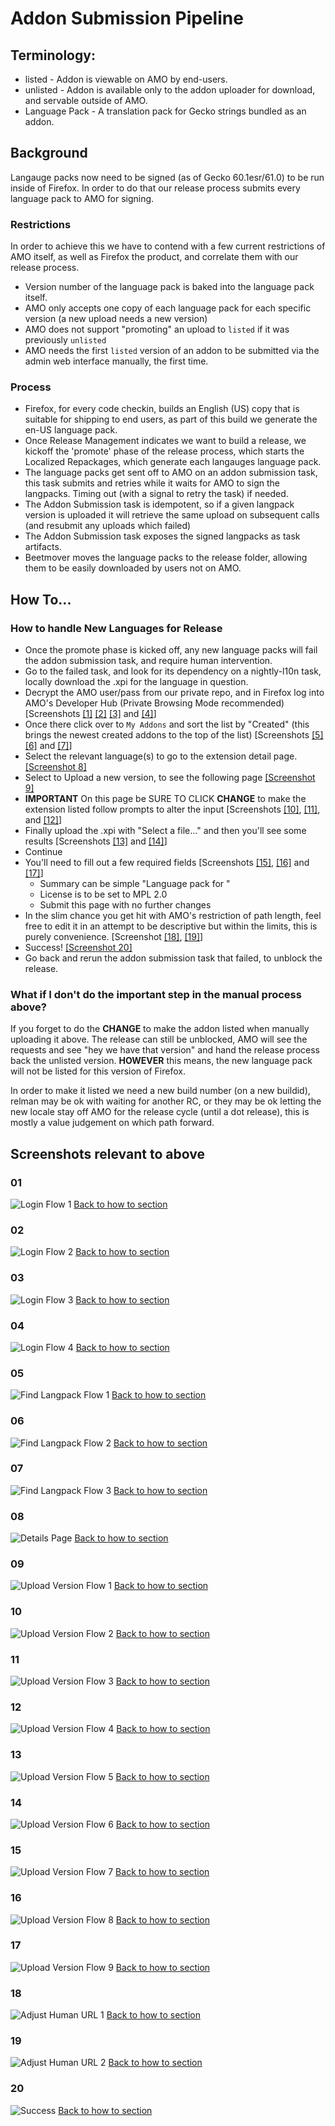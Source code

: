 # Addon Submission Pipeline
## Terminology:

* listed - Addon is viewable on AMO by end-users.
* unlisted - Addon is available only to the addon uploader for download, and servable
  outside of AMO.
* Language Pack - A translation pack for Gecko strings bundled as an addon.

## Background

Langauge packs now need to be signed (as of Gecko 60.1esr/61.0) to be run inside of
Firefox. In order to do that our release process submits every language pack to AMO
for signing.

### Restrictions

In order to achieve this we have to contend with a few current restrictions of AMO
itself, as well as Firefox the product, and correlate them with our release process.

* Version number of the language pack is baked into the language pack itself.
* AMO only accepts one copy of each language pack for each specific version (a
  new upload needs a new version)
* AMO does not support "promoting" an upload to `listed` if it was previously
  `unlisted`
* AMO needs the first `listed` version of an addon to be submitted via the admin web
  interface manually, the first time.

### Process

* Firefox, for every code checkin, builds an English (US) copy that is suitable for
  shipping to end users, as part of this build we generate the en-US language pack.
* Once Release Management indicates we want to build a release, we kickoff the 'promote'
  phase of the release process, which starts the Localized Repackages, which generate
  each langauges language pack.
* The language packs get sent off to AMO on an addon submission task, this task
  submits and retries while it waits for AMO to sign the langpacks. Timing
  out (with a signal to retry the task) if needed.
* The Addon Submission task is idempotent, so if a given langpack version is uploaded
  it will retrieve the same upload on subsequent calls (and resubmit any uploads
  which failed)
* The Addon Submission task exposes the signed langpacks as task artifacts.
* Beetmover moves the language packs to the release folder, allowing them to be
  easily downloaded by users not on AMO.

## How To...
### How to handle New Languages for Release

* Once the promote phase is kicked off, any new language packs will fail the addon
  submission task, and require human intervention.
* Go to the failed task, and look for its dependency on a nightly-l10n task,
  locally download the .xpi for the language in question.
* Decrypt the AMO user/pass from our private repo, and in Firefox log into
  AMO's Developer Hub (Private Browsing Mode recommended)
  [Screenshots [[1]](#01) [[2]](#02) [[3]](#03) and [[4]](#04)]
* Once there click over to `My Addons` and sort the list by "Created"
  (this brings the newest created addons to the top of the list)
  [Screenshots [[5]](#05) [[6]](#06) and [[7]](#07)]
* Select the relevant language(s) to go to the extension detail page. [[Screenshot 8]](#08)
* Select to Upload a new version, to see the following page [[Screenshot 9]](#09)
* **IMPORTANT** On this page be SURE TO CLICK **CHANGE** to make the extension listed
  follow prompts to alter the input [Screenshots [[10]](#10), [[11]](#11), and [[12]](#12)]
* Finally upload the .xpi with "Select a file..." and then you'll see some results
  [Screenshots [[13]](#13) and [[14]](#14)]
* Continue
* You'll need to fill out a few required fields [Screenshots [[15]](#15), [[16]](#16) and [[17]](#17)]
  * Summary can be simple "Language pack for <locale code>"
  * License is to be set to MPL 2.0
  * Submit this page with no further changes
* In the slim chance you get hit with AMO's restriction of path length, feel free
  to edit it in an attempt to be descriptive but within the limits, this is purely
  convenience. [Screenshot [[18]](#18), [[19]](#19)]
* Success! [[Screenshot 20]](#20)
* Go back and rerun the addon submission task that failed, to unblock the release.

### What if I don't do the important step in the manual process above?

If you forget to do the **CHANGE** to make the addon listed when manually uploading it
above. The release can still be unblocked, AMO will see the requests and see "hey we have
that version" and hand the release process back the unlisted version. **HOWEVER** this
means, the new language pack will not be listed for this version of Firefox.

In order to make it listed we need a new build number (on a new buildid), relman may be
ok with waiting for another RC, or they may be ok letting the new locale stay off AMO for
the release cycle (until a dot release), this is mostly a value judgement on which path
forward.

## Screenshots relevant to above

### 01
![Login Flow 1](/docs/addons/media/Screenshot_01.png?raw=true)
[Back to how to section](#how-to-handle-new-languages-for-release)
### 02
![Login Flow 2](/docs/addons/media/Screenshot_02.png?raw=true)
[Back to how to section](#how-to-handle-new-languages-for-release)
### 03
![Login Flow 3](/docs/addons/media/Screenshot_03.png?raw=true)
[Back to how to section](#how-to-handle-new-languages-for-release)
### 04
![Login Flow 4](/docs/addons/media/Screenshot_04.png?raw=true)
[Back to how to section](#how-to-handle-new-languages-for-release)
### 05
![Find Langpack Flow 1](/docs/addons/media/Screenshot_05.png?raw=true)
[Back to how to section](#how-to-handle-new-languages-for-release)
### 06
![Find Langpack Flow 2](/docs/addons/media/Screenshot_06.png?raw=true)
[Back to how to section](#how-to-handle-new-languages-for-release)
### 07
![Find Langpack Flow 3](/docs/addons/media/Screenshot_07.png?raw=true)
[Back to how to section](#how-to-handle-new-languages-for-release)
### 08
![Details Page](/docs/addons/media/Screenshot_08.png?raw=true)
[Back to how to section](#how-to-handle-new-languages-for-release)
### 09
![Upload Version Flow 1](/docs/addons/media/Screenshot_09.png?raw=true)
[Back to how to section](#how-to-handle-new-languages-for-release)
### 10
![Upload Version Flow 2](/docs/addons/media/Screenshot_10.png?raw=true)
[Back to how to section](#how-to-handle-new-languages-for-release)
### 11
![Upload Version Flow 3](/docs/addons/media/Screenshot_11.png?raw=true)
[Back to how to section](#how-to-handle-new-languages-for-release)
### 12
![Upload Version Flow 4](/docs/addons/media/Screenshot_12.png?raw=true)
[Back to how to section](#how-to-handle-new-languages-for-release)
### 13
![Upload Version Flow 5](/docs/addons/media/Screenshot_13.png?raw=true)
[Back to how to section](#how-to-handle-new-languages-for-release)
### 14
![Upload Version Flow 6](/docs/addons/media/Screenshot_14.png?raw=true)
[Back to how to section](#how-to-handle-new-languages-for-release)
### 15
![Upload Version Flow 7](/docs/addons/media/Screenshot_15.png?raw=true)
[Back to how to section](#how-to-handle-new-languages-for-release)
### 16
![Upload Version Flow 8](/docs/addons/media/Screenshot_16.png?raw=true)
[Back to how to section](#how-to-handle-new-languages-for-release)
### 17
![Upload Version Flow 9](/docs/addons/media/Screenshot_17.png?raw=true)
[Back to how to section](#how-to-handle-new-languages-for-release)
### 18
![Adjust Human URL 1](/docs/addons/media/Screenshot_18.png?raw=true)
[Back to how to section](#how-to-handle-new-languages-for-release)
### 19
![Adjust Human URL 2](/docs/addons/media/Screenshot_19.png?raw=true)
[Back to how to section](#how-to-handle-new-languages-for-release)
### 20
![Success](/docs/addons/media/Screenshot_20.png?raw=true)
[Back to how to section](#how-to-handle-new-languages-for-release)
